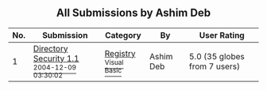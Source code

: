 ﻿<div align="center">

## All Submissions by Ashim Deb

</div>

No.  | Submission | Category | By   | User Rating
---- | ---------- | -------- | ---- | -----------
1 | [Directory Security 1\.1<br /><sup>2004-12-09 03:30:02</sup>](https://github.com/Planet-Source-Code/ashim-deb-directory-security-1-1__1-57624) | [Registry<br /><sup>Visual Basic</sup>](../ByCategory/registry__1-36.md) | Ashim Deb | 5.0 (35 globes from 7 users)
